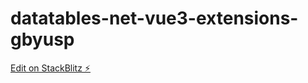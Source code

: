 # datatables-net-vue3-extensions-gbyusp

[Edit on StackBlitz ⚡️](https://stackblitz.com/edit/datatables-net-vue3-extensions-gbyusp)
